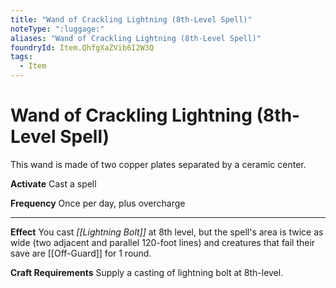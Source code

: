 ```yaml
---
title: "Wand of Crackling Lightning (8th-Level Spell)"
noteType: ":luggage:"
aliases: "Wand of Crackling Lightning (8th-Level Spell)"
foundryId: Item.QhfgXaZVib6I2W3Q
tags:
  - Item
---
```


# Wand of Crackling Lightning (8th-Level Spell)

This wand is made of two copper plates separated by a ceramic center.

**Activate** Cast a spell

**Frequency** Once per day, plus overcharge

* * *

**Effect** You cast _[[Lightning Bolt]]_ at 8th level, but the spell's area is twice as wide (two adjacent and parallel 120-foot lines) and creatures that fail their save are [[Off-Guard]] for 1 round.

**Craft Requirements** Supply a casting of lightning bolt at 8th-level.
